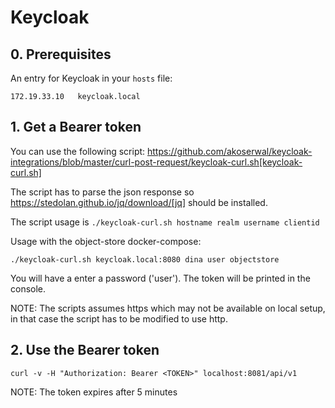 # Keycloak

## 0. Prerequisites

An entry for Keycloak in your `hosts` file:

`172.19.33.10	keycloak.local`

## 1. Get a Bearer token

You can use the following script:
https://github.com/akoserwal/keycloak-integrations/blob/master/curl-post-request/keycloak-curl.sh[keycloak-curl.sh]

The script has to parse the json response so https://stedolan.github.io/jq/download/[jq] should be installed.

The script usage is `./keycloak-curl.sh hostname realm username clientid`

Usage with the object-store docker-compose:

`./keycloak-curl.sh keycloak.local:8080 dina user objectstore`

You will have a enter a password ('user').
The token will be printed in the console.

NOTE: The scripts assumes https which may not be available on local setup, in that case the script has to be modified to use http.

## 2. Use the Bearer token

`curl -v -H "Authorization: Bearer <TOKEN>" localhost:8081/api/v1`

NOTE: The token expires after 5 minutes

